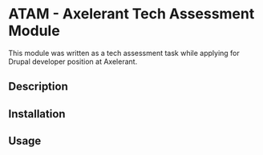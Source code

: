 # ATAM - Axelerant Tech Assessment Module

This module was written as a tech assessment task while applying for Drupal developer position at Axelerant.

## Description

## Installation

## Usage